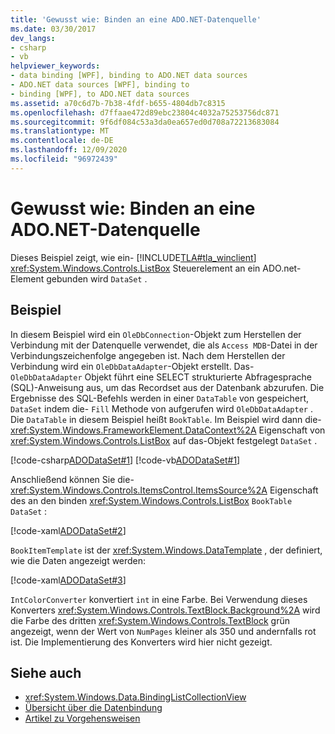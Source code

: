 ```yaml
---
title: 'Gewusst wie: Binden an eine ADO.NET-Datenquelle'
ms.date: 03/30/2017
dev_langs:
- csharp
- vb
helpviewer_keywords:
- data binding [WPF], binding to ADO.NET data sources
- ADO.NET data sources [WPF], binding to
- binding [WPF], to ADO.NET data sources
ms.assetid: a70c6d7b-7b38-4fdf-b655-4804db7c8315
ms.openlocfilehash: d7ffaae472d89ebc23804c4032a75253756dc871
ms.sourcegitcommit: 9f6df084c53a3da0ea657ed0d708a72213683084
ms.translationtype: MT
ms.contentlocale: de-DE
ms.lasthandoff: 12/09/2020
ms.locfileid: "96972439"
---
```

# <a name="how-to-bind-to-an-adonet-data-source"></a>Gewusst wie: Binden an eine ADO.NET-Datenquelle

Dieses Beispiel zeigt, wie ein- [!INCLUDE[TLA#tla_winclient](../../../includes/tlasharptla-winclient-md.md)] <xref:System.Windows.Controls.ListBox> Steuerelement an ein ADO.net-Element gebunden wird `DataSet` .

## <a name="example"></a>Beispiel

In diesem Beispiel wird ein `OleDbConnection`-Objekt zum Herstellen der Verbindung mit der Datenquelle verwendet, die als `Access MDB`-Datei in der Verbindungszeichenfolge angegeben ist. Nach dem Herstellen der Verbindung wird ein `OleDbDataAdapter`-Objekt erstellt. Das- `OleDbDataAdapter` Objekt führt eine SELECT strukturierte Abfragesprache (SQL)-Anweisung aus, um das Recordset aus der Datenbank abzurufen. Die Ergebnisse des SQL-Befehls werden in einer `DataTable` von gespeichert, `DataSet` indem die- `Fill` Methode von aufgerufen wird `OleDbDataAdapter` . Die `DataTable` in diesem Beispiel heißt `BookTable`. Im Beispiel wird dann die- <xref:System.Windows.FrameworkElement.DataContext%2A> Eigenschaft von <xref:System.Windows.Controls.ListBox> auf das-Objekt festgelegt `DataSet` .

[!code-csharp[ADODataSet#1](~/samples/snippets/csharp/VS_Snippets_Wpf/ADODataSet/CSharp/Window1.xaml.cs#1)]
[!code-vb[ADODataSet#1](~/samples/snippets/visualbasic/VS_Snippets_Wpf/ADODataSet/VisualBasic/Window1.xaml.vb#1)]

Anschließend können Sie die- <xref:System.Windows.Controls.ItemsControl.ItemsSource%2A> Eigenschaft des an den binden <xref:System.Windows.Controls.ListBox> `BookTable` `DataSet` :

[!code-xaml[ADODataSet#2](~/samples/snippets/csharp/VS_Snippets_Wpf/ADODataSet/CSharp/Window1.xaml#2)]

`BookItemTemplate` ist der <xref:System.Windows.DataTemplate> , der definiert, wie die Daten angezeigt werden:

[!code-xaml[ADODataSet#3](~/samples/snippets/csharp/VS_Snippets_Wpf/ADODataSet/CSharp/Window1.xaml#3)]

`IntColorConverter` konvertiert `int` in eine Farbe. Bei Verwendung dieses Konverters <xref:System.Windows.Controls.TextBlock.Background%2A> wird die Farbe des dritten <xref:System.Windows.Controls.TextBlock> grün angezeigt, wenn der Wert von `NumPages` kleiner als 350 und andernfalls rot ist. Die Implementierung des Konverters wird hier nicht gezeigt.

## <a name="see-also"></a>Siehe auch

- <xref:System.Windows.Data.BindingListCollectionView>
- [Übersicht über die Datenbindung](/dotnet/desktop-wpf/data/data-binding-overview)
- [Artikel zu Vorgehensweisen](data-binding-how-to-topics.md)
